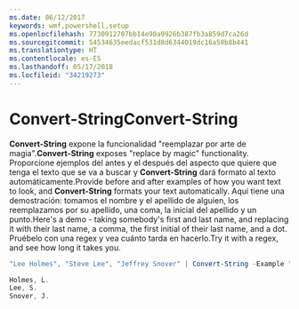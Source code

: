 ```yaml
---
ms.date: 06/12/2017
keywords: wmf,powershell,setup
ms.openlocfilehash: 7730912707bb14e90a9926b387fb3a859d7ca26d
ms.sourcegitcommit: 54534635eedacf531d8d6344019dc16a50b8b441
ms.translationtype: HT
ms.contentlocale: es-ES
ms.lasthandoff: 05/17/2018
ms.locfileid: "34219273"
---
```

# <a name="convert-string"></a><span data-ttu-id="57ee3-102">Convert-String</span><span class="sxs-lookup"><span data-stu-id="57ee3-102">Convert-String</span></span>
<span data-ttu-id="57ee3-103">**Convert-String** expone la funcionalidad "reemplazar por arte de magia".</span><span class="sxs-lookup"><span data-stu-id="57ee3-103">**Convert-String** exposes "replace by magic" functionality.</span></span> <span data-ttu-id="57ee3-104">Proporcione ejemplos del antes y el después del aspecto que quiere que tenga el texto que se va a buscar y **Convert-String** dará formato al texto automáticamente.</span><span class="sxs-lookup"><span data-stu-id="57ee3-104">Provide before and after examples of how you want text to look, and **Convert-String** formats your text automatically.</span></span> <span data-ttu-id="57ee3-105">Aquí tiene una demostración: tomamos el nombre y el apellido de alguien, los reemplazamos por su apellido, una coma, la inicial del apellido y un punto.</span><span class="sxs-lookup"><span data-stu-id="57ee3-105">Here's a demo - taking somebody's first and last name, and replacing it with their last name, a comma, the first initial of their last name, and a dot.</span></span> <span data-ttu-id="57ee3-106">Pruébelo con una regex y vea cuánto tarda en hacerlo.</span><span class="sxs-lookup"><span data-stu-id="57ee3-106">Try it with a regex, and see how long it takes you.</span></span>

```powershell
"Lee Holmes", "Steve Lee", "Jeffrey Snover" | Convert-String -Example "Bill Gates=Gates, B.","John Smith=Smith, J."

Holmes, L.
Lee, S.
Snover, J.
```
